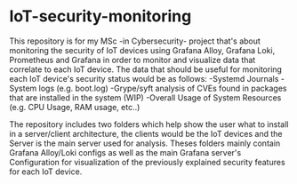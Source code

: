 # IoT-security-monitoring
This repository is for my MSc -in Cybersecurity- project that's about monitoring the security of IoT devices using Grafana Alloy, Grafana Loki, Prometheus and Grafana in order to monitor and visualize data that correlate to each IoT device.
The data that should be useful for monitoring each IoT device's security status would be as follows:
-Systemd Journals
-System logs (e.g. boot.log)
-Grype/syft analysis of CVEs found in packages that are installed in the system (WIP)
-Overall Usage of System Resources (e.g. CPU Usage, RAM usage, etc..)

The repository includes two folders which help show the user what to install in a server/client architecture, the clients would be the IoT devices and the Server is the main server used for analysis.
Theses folders mainly contain Grafana Alloy/Loki configs as well as the main Grafana server's Configuration for visualization of the previously explained security features for each IoT device.
